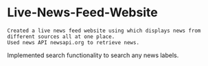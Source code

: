 # Live-News-Feed-Website
	Created a live news feed website using which displays news from different sources all at one place.
	Used news API newsapi.org to retrieve news.
  Implemented search functionality to search any news labels.
	

